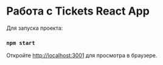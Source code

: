 # Работа с Tickets React App

Для запуска проекта:

### `npm start`

Откройте [http://localhost:3001](http://localhost:3001) для просмотра в браузере.



